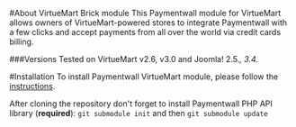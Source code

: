 #About VirtueMart Brick module
This Paymentwall module for VirtueMart allows owners of VirtueMart-powered stores to integrate Paymentwall with a few clicks and accept payments from all over the world via credit cards billing.

###Versions
Tested on VirtueMart v2.6, v3.0 and Joomla! 2.5.*, 3.4.*

#Installation
To install Paymentwall VirtueMart module, please follow the [instructions](https://www.paymentwall.com/en/documentation/VirtueMart/2525).

After cloning the repository don't forget to install Paymentwall PHP API library (**required**):
`git submodule init` and then `git submodule update`
